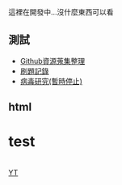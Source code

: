 <head>
    <title>測試頁</title>

</head>
<body>
這裡在開發中...沒什麼東西可以看

## 測試

- [Github資源蒐集整理](https://github.com/Dinlon5566/the-useful-github-resources)
- [刷題記錄](https://github.com/Dinlon5566/Problem-solving)
- [病毒研究(暫時停止)](https://github.com/Dinlon5566/VirusStrategy)

## html
<h1>test</h1><br>
<a href="https://www.youtube.com/">YT</a><br>
</body>
